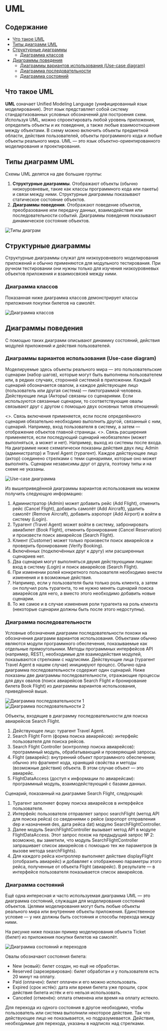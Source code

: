 # UML

## Содержание

* [Что такое UML](#что-такое-uml)
* [Типы диаграмм UML](#типы-диаграмм-uml)
* [Структурные диаграммы](#структурные-диаграммы)
	* [Диаграмма классов](#диаграмма-классов)
* [Диаграммы поведения](#диаграммы-поведения)
	* [Диаграммы вариантов использования (Use-case diagram)](#диаграммы-вариантов-использования-use-case-diagram)
	* [Диаграмма последовательности](#диаграмма-последовательности)
	* [Диаграмма состояний](#диаграмма-состояний)	

## Что такое UML

**UML** означает Unified Modeling Language (унифицированный язык моделирования). Этот язык представляет собой систему стандартизованных условных обозначений для построения схем. Используя UML, можно спроектировать любой уровень приложения, определить объекты и их поведение, а также любые взаимоотношения между объектами. В схему можно включить объекты предметной области, действия пользователей, объекты программного кода и любые объекты реального мира. UML — это язык объектно-ориентированного моделирования и проектирования.

## Типы диаграмм UML

Схемы UML делятся на две большие группы:
1. **Структурные диаграммы**. Отображают объекты (обычно низкоуровневые, такие как классы программного кода или пакеты) и связи между ними. Структурные диаграммы показывают статическое состояние объектов. 
2. **Диаграммы поведения**. Отображают поведение объектов, преобразование или передачу данных, взаимодействия или последовательности событий. Диаграммы поведения показывают динамическое состояние объектов.

![Типы диаграм](https://github.com/ilsinyakov/QA_Theory/blob/main/Pictures/02-uml-diagram-types.png)

## Структурные диаграммы

Структурные диаграммы служат для низкоуровневого моделирования приложений и обычно применяются для модульного тестирования. При ручном тестировании они нужны только для изучения низкоуровневых объектов приложения и взаимосвязей между ними.

### Диаграмма классов

Показанная ниже диаграмма классов демонстрирует классы приложения покупки билетов на самолёт.

![Диаграмма классов](https://github.com/ilsinyakov/QA_Theory/blob/main/Pictures/class_diagram.jpg)

## Диаграммы поведения

С помощью таких диаграмм описывают динамику состояний, действия модулей приложений и действия пользователей.

### Диаграммы вариантов использования (Use-case diagram)

Моделируемые здесь объекты реального мира — это пользовательские сценарии (набор шагов), которые могут быть выполнены пользователем или, в редких случаях, сторонней системой в приложении. Каждый сценарий обозначается овалом, а каждое действующее лицо (пользователь или другая система) — пиктограммой человека. Действующие лица (Акторы) связаны со сценариями. Если используются связанные сценарии, то соответствующие овалы связывают друг с другом с помощью двух основных типов отношений: 

<<include>>. Связь включения применяется, если после определённого сценария обязательно необходимо выполнить другой, связанный с ним, сценарий. Например, вход пользователя в систему, а затем — отображение объектов главной страницы. 
<<extend>>. Связь расширения применяется, если последующий сценарий необязателен (может выполняться, а может и нет). Например, выход из системы после входа.  
На диаграмме ниже схематически показаны действия двух лиц: Admin (администратор) и Travel Agent (турагент). Каждое действующее лицо (актор) соединено стрелками с теми сценариями, которые оно может выполнять. Сценарии независимы друг от друга, поэтому типы <include> и <extend> на схеме не указаны.

![Use-case диаграмма](https://github.com/ilsinyakov/QA_Theory/blob/main/Pictures/use_case_diagram.jpg)

Из вышеприведённой диаграммы вариантов использования мы можем получить следующую информацию:
1. Администратор (Admin) может добавить рейс (Add Flight), отменить рейс (Cancel Flight), добавить самолёт (Add Aircraft), удалить самолёт (Remove Aircraft), добавить аэропорт (Add Airport) и войти в систему (Login).
2. Турагент (Travel Agent) может войти в систему, забронировать авиабилет (Book Flight), отменить бронирование (Cancel Reservation) и произвести поиск авиарейсов (Search Flight).
3. Клиент (Customer) может только произвести поиск авиарейсов и проверить бронирование (Verify Booking).
4. Включённых (подключённых друг к другу) или расширенных сценариев нет. 
5. Два сценария могут выполняться двумя действующими лицами: вход в систему (Login) и поиск авиарейсов (Search Flight).
6. При изменении ролей конкретного пользователя необходимо внести изменения и в возможные действия.
7. Например, если у пользователя была только роль клиента, а затем он получил роль турагента, то не нужно менять сценарий поиска авиарейсов для него, а вместо этого необходимо добавить новые сценарии. 
8. То же самое и в случае изменения роли турагента на роль клиента (некоторые сценарии должны быть после этого недоступны).

### Диаграмма последовательности

Условные обозначения диаграмм последовательности похожи на обозначения диаграмм вариантов использования. Объектами обычно являются модули программного обеспечения, показываемые как отдельные прямоугольники. Методы программных интерфейсов API (например, REST), необходимые для взаимодействия модулей, показываются стрелками с надписями. Действующие лица (турагент Travel Agent в нашем случае) инициируют процесс. Обычно одна диаграмма последовательности содержит один сценарий. Ниже показаны две диаграммы последовательности, отражающие процессы для двух овалов (поиск авиарейсов Search Flight и бронирование билета Book Flight) из диаграммы вариантов использования, приведённой выше.

![Диаграмма последовательности 1](https://github.com/ilsinyakov/QA_Theory/blob/main/Pictures/search_flight_sequence_diagram.jpg)  
![Диаграмма последовательности 2](https://github.com/ilsinyakov/QA_Theory/blob/main/Pictures/book_flight_sequence_diagram.jpg)

Объекты, входящие в диаграмму последовательности для поиска авиарейсов Search Flight.

1. Действующее лицо: турагент Travel Agent.
2. Search Flight Form (форма поиска авиарейсов): интерфейс пользователя для поиска рейсов.
3. Search Flight Controller (контроллер поиска авиарейсов): программный модуль, обрабатывающий и проверяющий запросы.
4. Flight (авиарейс): внутренний объект программного обеспечения; обычно это фрагмент кода, хранящий свойства и методы (возможные действия) объекта. В этом случае объект — это авиарейс. 
5. FlightDataAccess (доступ к информации по авиарейсам): программный модуль, взаимодействующий с базами данных.

Сценарий, показанный на диаграмме Search Flight, следующий:
1. Турагент заполняет форму поиска авиарейсов в интерфейсе пользователя.
2. Интерфейс пользователя отправляет запрос searchFlight (метод API для поиска рейса) со сведениями о рейсе (аэропорт отправления dep и назначения des, дата рейса dat) модулю SearchFlightController.
3. Далее модуль SearchFlightController вызывает метод API в модуле FlightDataAccess. Этот запрос похож на предыдущий запрос № 2: возможно, вы заметили, что модуль SearchFlightController запрашивает список авиарейсов с помощью тех же параметров (в вызове метода searchFlights).
4. Для каждого рейса контроллер выполняет действие displayFlight (отобразить авиарейс) и добавляет к отображению параметры этого рейса, полученные от объекта Flight (авиарейс).
В результате — в интерфейсе пользователя показывается список авиарейсов.

### Диаграмма состояний

Ещё одна интересная и часто используемая диаграмма UML — это диаграмма состояний, служащая для моделирования состояний объектов. Целями моделирования могут быть любые объекты реального мира или внутренние объекты приложения. Единственное условие — у них должны быть состояния и способы перехода между ними. 

На рисунке ниже показан пример моделирования объекта Ticket (билет) из приложения покупки билетов на самолёт.

![Диаграмма состояний и переходов](https://github.com/ilsinyakov/QA_Theory/blob/main/Pictures/state_and_transition.png)

Овалы обозначают состояния билета:
* New (новый): билет создан, но ещё не обработан.
* Reserved (зарезервирован): билет обработан и у пользователя есть 20 минут на оплату.
* Paid (оплачен): билет оплачен и его можно использовать.
* Expired (срок истёк): дата или время билета уже прошли, срок действия билета истёк и его нельзя использовать.
* Canceled (отменён): оплата отменена или время на оплату истекло.

Для перехода из одного состояния в другое необходимо, чтобы пользователь или система выполнили некоторое действие. Так что действующее лицо не показывается, но подразумевается. Действия, необходимые для перехода, указаны в надписях над стрелками.


